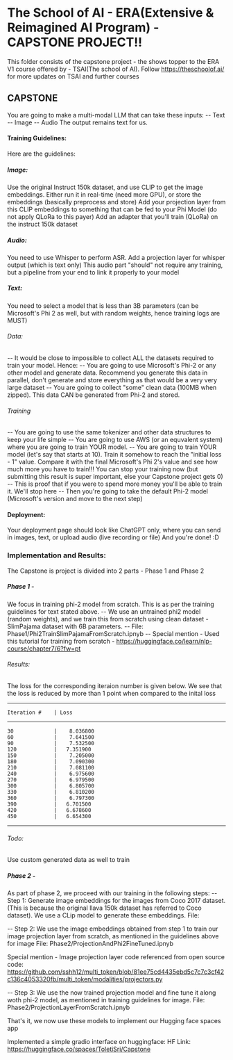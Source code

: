 # The School of AI - ERA(Extensive & Reimagined AI Program) - CAPSTONE PROJECT!!

This folder consists of the capstone project -  the shows topper to the ERA V1 course offered by - TSAI(The school of AI). 
Follow https://theschoolof.ai/ for more updates on TSAI and further courses

## CAPSTONE
You are going to make a multi-modal LLM that can take these inputs:
-- Text
-- Image
-- Audio 
The output remains text for us. 

#### Training Guidelines:
Here are the guidelines:

##### Image:
Use the original Instruct 150k dataset, and use CLIP to get the image embeddings. Either run it in real-time (need more GPU), or store the embeddings (basically preprocess and store)
Add your projection layer from this CLIP embeddings to something that can be fed to your Phi Model (do not apply QLoRa to this payer)
Add an adapter that you'll train (QLoRa) on the instruct 150k dataset

##### Audio:
You need to use Whisper to perform ASR. Add a projection layer for whisper output (which is text only)
This audio part "should" not require any training, but a pipeline from your end to link it properly to your model

##### Text:
You need to select a model that is less than 3B parameters (can be Microsoft's Phi 2 as well, but with random weights, hence training logs are MUST)
###### Data:
-- It would be close to impossible to collect ALL the datasets required to train your model. Hence:
-- You are going to use Microsoft's Phi-2 or any other model and generate data. Recommend you generate this data in parallel, don't generate and store everything as that would be a very very large dataset
-- You are going to collect "some" clean data (100MB when zipped). This data CAN be generated from Phi-2 and stored.
###### Training
-- You are going to use the same tokenizer and other data structures to keep your life simple
-- You are going to use AWS (or an equvalent system) where you are going to train YOUR model. 
-- You are going to train YOUR model (let's say that starts at 10). Train it somehow to reach the "initial loss - 1" value. Compare it with the final Microsoft's Phi 2's value and see how much more you have to train!!! You can stop your training now (but submitting this result is super important, else your Capstone project gets 0)
-- This is proof that if you were to spend more money you'll be able to train it. We'll stop here
-- Then you're going to take the default Phi-2 model (Microsoft's version and move to the next step)

#### Deployment:
Your deployment page should look like ChatGPT only, where you can send in images, text, or upload audio (live recording or file)
And you're done! :D

### Implementation and Results:
The Capstone is project is divided into 2 parts - Phase 1 and Phase 2
##### Phase 1 - 
We focus in training phi-2 model from scratch. This is as per the training guidelines for text stated above.
-- We use an untrained phi2 model (random weights), and we train this from scratch using clean dataset - SlimPajama dataset with 6B parameters.
-- File: Phase1/Phi2TrainSlimPajamaFromScratch.ipnyb
-- Special mention - Used this tutorial for training from scratch - https://huggingface.co/learn/nlp-course/chapter7/6?fw=pt

###### Results:
The loss for the corresponding iteraion number is given below. We see that the loss is reduced by more than 1 point when compared to the inital loss

-----------------------------------------------------------
    Iteration #    | Loss
-------------------------------------------------------------
    30             |    8.036800   
    60             |    7.641500     
    90             |    7.532500
    120	           |   7.351900
    150	           |    7.205000
    180	           |    7.090300
    210	           |    7.081100
    240	           |    6.975600
    270	           |    6.979500
    300	           |    6.805700
    330            |	6.810200
    360            |	6.797300
    390	           |   6.701500
    420	           |   6.678600
    450	           |   6.654300
-------------------------------------------------------------

###### Todo:
Use custom generated data as well to train

##### Phase 2 - 
As part of phase 2, we proceed with our training in the following steps:
-- Step 1:
Generate image embeddings for the images from Coco 2017 dataset. (This is because the original llava 150k dataset has referred to Coco dataset). We use a CLip model to generate these embeddings.
File: 

-- Step 2:
We use the image embeddings obtained from step 1 to train our image projection layer from scratch, as mentioned in the guidelines above for image
File: Phase2/ProjectionAndPhi2FineTuned.ipnyb

Special mention - Image projection layer code referenced from open source code:
https://github.com/sshh12/multi_token/blob/81ee75cd4435ebd5c7c7c3cf42c136c4053320fb/multi_token/modalities/projectors.py

-- Step 3:
We use the now trained projection model and fine tune it along woth phi-2 model, as mentioned in training guidelines for image.
File: Phase2/ProjectionLayerFromScratch.ipnyb

That's it, we now use these models to implement our Hugging face spaces app

Implemented a simple gradio interface on huggingface: 
HF Link: https://huggingface.co/spaces/ToletiSri/Capstone







